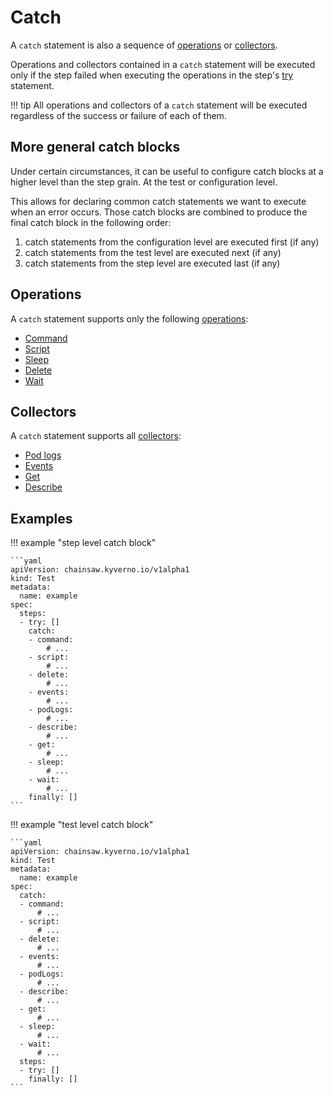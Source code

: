 # Catch

A `catch` statement is also a sequence of [operations](../operations/index.md) or [collectors](../collectors/index.md).

Operations and collectors contained in a `catch` statement will be executed only if the step failed when executing the operations in the step's [try](./try.md) statement.

!!! tip
    All operations and collectors of a `catch` statement will be executed regardless of the success or failure of each of them.

## More general catch blocks

Under certain circumstances, it can be useful to configure catch blocks at a higher level than the step grain. At the test or configuration level.

This allows for declaring common catch statements we want to execute when an error occurs.
Those catch blocks are combined to produce the final catch block in the following order:

1. catch statements from the configuration level are executed first (if any)
1. catch statements from the test level are executed next (if any)
1. catch statements from the step level are executed last (if any)

## Operations

A `catch` statement supports only the following [operations](../operations/index.md):

- [Command](../operations/command.md)
- [Script](../operations/script.md)
- [Sleep](../operations/sleep.md)
- [Delete](../operations/delete.md)
- [Wait](../operations/wait.md)

## Collectors

A `catch` statement supports all [collectors](../collectors/index.md):

- [Pod logs](../collectors/pod-logs.md)
- [Events](../collectors/events.md)
- [Get](../collectors/get.md)
- [Describe](../collectors/describe.md)

## Examples

!!! example "step level catch block"

    ```yaml
    apiVersion: chainsaw.kyverno.io/v1alpha1
    kind: Test
    metadata:
      name: example
    spec:
      steps:
      - try: []
        catch:
        - command:
            # ...
        - script:
            # ...
        - delete:
            # ...
        - events:
            # ...
        - podLogs:
            # ...
        - describe:
            # ...
        - get:
            # ...
        - sleep:
            # ...
        - wait:
            # ...
        finally: []
    ```

!!! example "test level catch block"

    ```yaml
    apiVersion: chainsaw.kyverno.io/v1alpha1
    kind: Test
    metadata:
      name: example
    spec:
      catch:
      - command:
          # ...
      - script:
          # ...
      - delete:
          # ...
      - events:
          # ...
      - podLogs:
          # ...
      - describe:
          # ...
      - get:
          # ...
      - sleep:
          # ...
      - wait:
          # ...
      steps:
      - try: []
        finally: []
    ```
